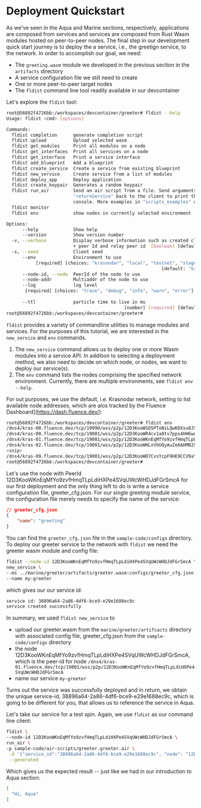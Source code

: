 # Deployment Quickstart

As we've seen in the Aqua and Marine sections, respectively, applications are composed from services and services are composed from Rust Wasm modules hosted on peer-to-peer nodes. The final step in our development quick start journey is to deploy the a service, i.e., the greetign service, to the network. In order to accomplish our goal, we need:

* The `greeting.wasm` module we developed in the previous section in the `artifacts` directory
* A service configuration file we still need to create
* One or more peer-to-peer target nodes
* The `fldist` command line tool readily available in our devcontainer

Let's explore the `fldist` tool:

```bash
root@56892f4726bb:/workspaces/devcontainer/greeter# fldist --help
Usage: fldist <cmd> [options]

Commands:
  fldist completion      generate completion script
  fldist upload          Upload selected wasm
  fldist get_modules     Print all modules on a node                       
  fldist get_interfaces  Print all services on a node
  fldist get_interface   Print a service interface
  fldist add_blueprint   Add a blueprint
  fldist create_service  Create a service from existing blueprint           
  fldist new_service     Create service from a list of modules              <-- 1
  fldist deploy_app      Deploy application
  fldist create_keypair  Generates a random keypair
  fldist run_air         Send an air script from a file. Send arguments to
                         "returnService" back to the client to print them in the
                         console. More examples in "scripts_examples" directory.
  fldist monitor
  fldist env             show nodes in currently selected environment       <-- 2

Options:
      --help             Show help                                     [boolean]
      --version          Show version number                           [boolean]
  -v, --verbose          Display verbose information such as created client seed
                         + peer Id and relay peer id  [boolean] [default: false]
  -s, --seed             Client seed                                    [string]
      --env              Environment to use
           [required] [choices: "krasnodar", "local", "testnet", "stage", "dev"]
                                                          [default: "krasnodar"]
      --node-id, --node  PeerId of the node to use
      --node-addr        Multiaddr of the node to use
      --log              log level
       [required] [choices: "trace", "debug", "info", "warn", "error"] [default:
                                                                        "error"]
      --ttl              particle time to live in ms
                                            [number] [required] [default: 60000]
root@56892f4726bb:/workspaces/devcontainer/greeter# 
```

`fldist` provides a variety of commandline utilities to manage modules and services. For the purposes of this tutorial, we are interested in the `new_service` and `env` commands.

1. The `new_service`  command allows us to deploy one or more Wasm modules into a service API. In addition to selecting a deployment method, we also need to decide on which node, or nodes, we want to deploy our service(s).
2. The `env` command lists the nodes comprising the specified network environment. Currently, there are multiple environments, see `fldist env --help`.

For out purposes, we use the default, i.e. Krasnodar network, setting to list available node addresses, which are alos tracked by the Fluence Dashboard](https://dash.fluence.dev/):

```bash
root@56892f4726bb:/workspaces/devcontainer/greeter# fldist env
/dns4/kras-00.fluence.dev/tcp/19990/wss/p2p/12D3KooWSD5PToNiLQwKDXsu8JSysCwUt8BVUJEqCHcDe7P5h45e
/dns4/kras-00.fluence.dev/tcp/19001/wss/p2p/12D3KooWR4cv1a8tv7pps4HH6wePNaK6gf1Hww5wcCMzeWxyNw51
/dns4/kras-01.fluence.dev/tcp/19001/wss/p2p/12D3KooWKnEqMfYo9zvfHmqTLpLdiHXPe4SVqUWcWHDJdFGrSmcA
/dns4/kras-02.fluence.dev/tcp/19001/wss/p2p/12D3KooWHLxVhUQyAuZe6AHMB29P7wkvTNMn7eDMcsqimJYLKREf
<snip>
/dns4/kras-09.fluence.dev/tcp/19001/wss/p2p/12D3KooWD7CvsYcpF9HE9CCV9aY3SJ317tkXVykjtZnht2EbzDPm
root@56892f4726bb:/workspaces/devcontainer/greeter#
```

Let's use the node with PeerId 12D3KooWKnEqMfYo9zvfHmqTLpLdiHXPe4SVqUWcWHDJdFGrSmcA for our first deployment and the only thing left to do is write a service configuration file, greeter_cfg.json. For our single greeting module service, the configuration file merely needs to specify the name of the service:

```json
// greeter_cfg.json
{
    "name": "greeting"
}
```

You can find the `greeter_cfg.json` file in the `sample-code/configs` directory. To deploy our greeter service to the network with `fldist` we need the greeter wasm module and config file:

```bash
fldist --node-id 12D3KooWKnEqMfYo9zvfHmqTLpLdiHXPe4SVqUWcWHDJdFGrSmcA \
new_service \
--ms ../marine/greeter/artifacts/greeter.wasm:configs/greeter_cfg.json \
--name my-greeter
```

which gives our our service id:

```bash
service id: 38896a64-2a86-4df6-bce9-e29e1688ec9c
service created successfully
```

In summary, we used `fldist new_service` to

* upload our greeter.wasm from the `marine/greeter/artifcacts` directory with associated config file, greeter_cfg.json from the `sample-code/configs` directory
* the node 12D3KooWKnEqMfYo9zvfHmqTLpLdiHXPe4SVqUWcWHDJdFGrSmcA, which is the peer-id for node `/dns4/kras-01.fluence.dev/tcp/19001/wss/p2p/12D3KooWKnEqMfYo9zvfHmqTLpLdiHXPe4SVqUWcWHDJdFGrSmcA`
* name our service `my-greeter` 

Turns out the service was successfully deployed and in return, we obtain the unique service-id, 38896a64-2a86-4df6-bce9-e29e1688ec9c, which is going to be different for you, that allows us to reference the service in Aqua.

Let's take our service for a test spin. Again, we use `fldist` as our command line client:

```bash
fldist \
--node-id 12D3KooWKnEqMfYo9zvfHmqTLpLdiHXPe4SVqUWcWHDJdFGrSmcA \
run_air \
-p sample-code/air-scripts/greeter.greeter.air \
 -d '{"service_id":"38896a64-2a86-4df6-bce9-e29e1688ec9c", "node": "12D3KooWKnEqMfYo9zvfHmqTLpLdiHXPe4SVqUWcWHDJdFGrSmcA", "name": "Aqua", "greet": true}' \
 --generated
```

Which gives us the expected result -- just like we had in our introduction to Aqua section:

```bash
[
  "Hi, Aqua"
]
```
